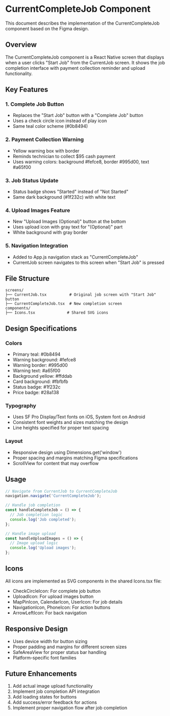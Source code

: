 # CurrentCompleteJob Component

This document describes the implementation of the CurrentCompleteJob component based on the Figma design.

## Overview

The CurrentCompleteJob component is a React Native screen that displays when a user clicks "Start Job" from the CurrentJob screen. It shows the job completion interface with payment collection reminder and upload functionality.

## Key Features

### 1. Complete Job Button
- Replaces the "Start Job" button with a "Complete Job" button
- Uses a check circle icon instead of play icon
- Same teal color scheme (#0b8494)

### 2. Payment Collection Warning
- Yellow warning box with border
- Reminds technician to collect $95 cash payment
- Uses warning colors: background #fefce8, border #995d00, text #a65f00

### 3. Job Status Update
- Status badge shows "Started" instead of "Not Started"
- Same dark background (#1f232c) with white text

### 4. Upload Images Feature
- New "Upload Images (Optional)" button at the bottom
- Uses upload icon with gray text for "(Optional)" part
- White background with gray border

### 5. Navigation Integration
- Added to App.js navigation stack as "CurrentCompleteJob"
- CurrentJob screen navigates to this screen when "Start Job" is pressed

## File Structure

```
screens/
├── CurrentJob.tsx          # Original job screen with "Start Job" button
├── CurrentCompleteJob.tsx  # New completion screen
components/
├── Icons.tsx              # Shared SVG icons
```

## Design Specifications

### Colors
- Primary teal: #0b8494
- Warning background: #fefce8
- Warning border: #995d00
- Warning text: #a65f00
- Background yellow: #ffddab
- Card background: #fbfbfb
- Status badge: #1f232c
- Price badge: #28a138

### Typography
- Uses SF Pro Display/Text fonts on iOS, System font on Android
- Consistent font weights and sizes matching the design
- Line heights specified for proper text spacing

### Layout
- Responsive design using Dimensions.get('window')
- Proper spacing and margins matching Figma specifications
- ScrollView for content that may overflow

## Usage

```typescript
// Navigate from CurrentJob to CurrentCompleteJob
navigation.navigate('CurrentCompleteJob');

// Handle job completion
const handleCompleteJob = () => {
  // Job completion logic
  console.log('Job completed');
};

// Handle image upload
const handleUploadImages = () => {
  // Image upload logic
  console.log('Upload images');
};
```

## Icons

All icons are implemented as SVG components in the shared Icons.tsx file:
- CheckCircleIcon: For complete job button
- UploadIcon: For upload images button
- MapPinIcon, CalendarIcon, UserIcon: For job details
- NavigationIcon, PhoneIcon: For action buttons
- ArrowLeftIcon: For back navigation

## Responsive Design

- Uses device width for button sizing
- Proper padding and margins for different screen sizes
- SafeAreaView for proper status bar handling
- Platform-specific font families

## Future Enhancements

1. Add actual image upload functionality
2. Implement job completion API integration
3. Add loading states for buttons
4. Add success/error feedback for actions
5. Implement proper navigation flow after job completion